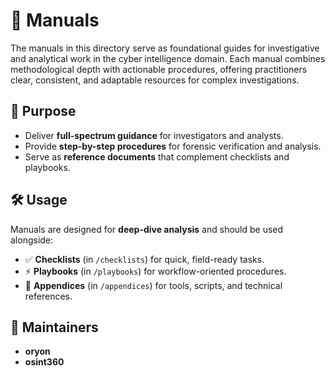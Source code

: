 # 📘 Manuals

The manuals in this directory serve as foundational guides for investigative and analytical work in the cyber intelligence domain. Each manual combines methodological depth with actionable procedures, offering practitioners clear, consistent, and adaptable resources for complex investigations.

## 🎯 Purpose

* Deliver **full-spectrum guidance** for investigators and analysts.
* Provide **step-by-step procedures** for forensic verification and analysis.
* Serve as **reference documents** that complement checklists and playbooks.

## 🛠️ Usage

Manuals are designed for **deep-dive analysis** and should be used alongside:

* ✅ **Checklists** (in `/checklists`) for quick, field-ready tasks.
* ⚡ **Playbooks** (in `/playbooks`) for workflow-oriented procedures.
* 📂 **Appendices** (in `/appendices`) for tools, scripts, and technical references.

## 📜 Maintainers

* **oryon**
* **osint360**
